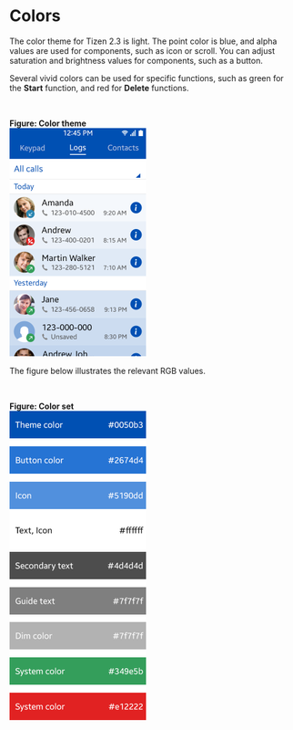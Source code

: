 # Colors

The color theme for Tizen 2.3 is light. The point color is blue, and alpha values are used for components, such as icon or scroll. You can adjust saturation and brightness values for components, such as a button.

Several vivid colors can be used for specific functions, such as green for the **Start** function, and red for **Delete** functions.

 

**Figure: Color theme**  
<img alt="" height="400" src="media/colors_phone_log_01_2.png" width="240" />
 

The figure below illustrates the relevant RGB values.

 

**Figure: Color set**  
<img alt="" height="542" src="media/colors_colorset.png" width="240" />
